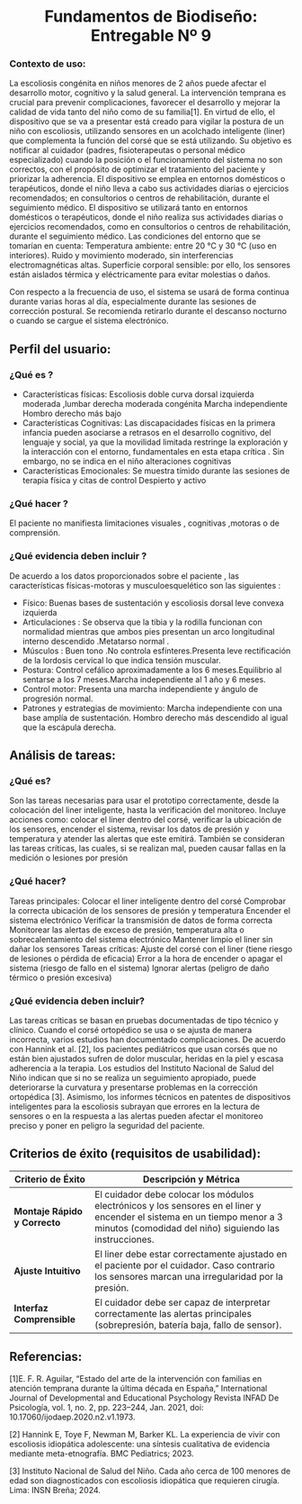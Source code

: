 <div align="center">

# Fundamentos de Biodiseño: Entregable Nº 9

</div>
<div align="center">
  
</div>

### Contexto de uso:
La escoliosis congénita en niños menores de 2 años puede afectar el desarrollo motor, cognitivo y la salud general. La intervención temprana es crucial para prevenir complicaciones, favorecer el desarrollo y mejorar la calidad de vida tanto del niño como de su familia[1]. En virtud de ello, el dispositivo que se va a presentar está creado para vigilar la postura de un niño con escoliosis, utilizando sensores en un acolchado inteligente (liner) que complementa la función del corsé que se está utilizando. Su objetivo es notificar al cuidador (padres, fisioterapeutas o personal médico especializado) cuando la posición o el funcionamiento del sistema no son correctos, con el propósito de optimizar el tratamiento del paciente y priorizar la adherencia. El dispositivo se emplea en entornos domésticos o terapéuticos, donde el niño lleva a cabo sus actividades diarias o ejercicios recomendados; en consultorios o centros de rehabilitación, durante el seguimiento médico.
El dispositivo se utilizará tanto en entornos domésticos o terapéuticos, donde el niño realiza sus actividades diarias o ejercicios recomendados, como en consultorios o centros de rehabilitación, durante el seguimiento médico. Las condiciones del entorno que se tomarían en cuenta:
Temperatura ambiente: entre 20 °C y 30 °C (uso en interiores).
Ruido y movimiento moderado, sin interferencias electromagnéticas altas.
Superficie corporal sensible: por ello, los sensores están aislados térmica y eléctricamente para evitar molestias o daños.



Con respecto a la frecuencia de uso, el sistema se usará de forma continua durante varias horas al día, especialmente durante las sesiones de corrección postural. Se recomienda retirarlo durante el descanso nocturno o cuando se cargue el sistema electrónico.

## Perfil del usuario:

### ¿Qué es ?
- Características físicas:
Escoliosis doble curva dorsal izquierda moderada ,lumbar derecha moderada congénita 
Marcha independiente
Hombro derecho más bajo 
- Características Cognitivas: Las discapacidades físicas en la primera infancia pueden asociarse a retrasos en el desarrollo cognitivo, del lenguaje y social, ya que la movilidad limitada restringe la exploración y la interacción con el entorno, fundamentales en esta etapa crítica . Sin embargo, no se indica en el niño alteraciones cognitivas
- Características Emocionales: 
Se muestra tímido durante las sesiones de terapia física y citas de control
Despierto y activo 
### ¿Qué hacer ? 
El  paciente no manifiesta limitaciones visuales , cognitivas ,motoras o de comprensión.
 
### ¿Qué evidencia deben incluir ? 
De acuerdo  a los datos proporcionados sobre el paciente , las características físicas-motoras y musculoesquelético son las siguientes :
	
- Físico: Buenas bases de sustentación y escoliosis dorsal leve convexa izquierda
- Articulaciones : Se observa que la tibia y la rodilla funcionan con normalidad mientras que ambos pies presentan un arco longitudinal interno descendido .Metatarso normal .
- Músculos : Buen tono .No controla esfínteres.Presenta leve rectificación de la lordosis cervical lo que indica tensión muscular.
- Postura: Control cefálico aproximadamente a los 6 meses.Equilibrio al sentarse a los 7 meses.Marcha independiente al 1 año y 6 meses.
- Control motor: Presenta una marcha independiente y ángulo de progresión normal. 
- Patrones y estrategias de movimiento: Marcha independiente con una base amplía de sustentación. Hombro derecho más descendido al igual que la escápula derecha.


## Análisis de tareas:
### ¿Qué es?
Son las tareas necesarias para usar el prototipo correctamente, desde la colocación del liner inteligente, hasta la verificación del monitoreo. Incluye acciones como: colocar el liner dentro del corsé, verificar la ubicación de los sensores, encender el sistema, revisar los datos de presión y temperatura y atender las alertas que este emitirá. También se consideran las tareas críticas, las cuales, si se realizan mal, pueden causar fallas en la medición o lesiones por presión 

### ¿Qué hacer?

Tareas principales:
Colocar el liner inteligente dentro del corsé
Comprobar la correcta ubicación de los sensores de presión y temperatura
Encender el sistema electrónico
Verificar la transmisión de datos de forma correcta
Monitorear las alertas de exceso de presión, temperatura alta o sobrecalentamiento del sistema electrónico
Mantener limpio el liner sin dañar los sensores
Tareas críticas:
Ajuste del corsé con el liner (tiene riesgo de lesiones o pérdida de eficacia)
Error a la hora de encender o apagar el sistema (riesgo de fallo en el sistema)
Ignorar alertas (peligro de daño térmico o presión excesiva)

### ¿Qué evidencia deben incluir?

Las tareas críticas se basan en pruebas documentadas de tipo técnico y clínico. Cuando el corsé ortopédico se usa o se ajusta de manera incorrecta, varios estudios han documentado complicaciones.
De acuerdo con Hannink et al. [2], los pacientes pediátricos que usan corsés que no están bien ajustados sufren de dolor muscular, heridas en la piel y escasa adherencia a la terapia.
Los estudios del Instituto Nacional de Salud del Niño indican que si no se realiza un seguimiento apropiado, puede deteriorarse la curvatura y presentarse problemas en la corrección ortopédica [3].
Asimismo, los informes técnicos en patentes de dispositivos inteligentes para la escoliosis subrayan que errores en la lectura de sensores o en la respuesta a las alertas pueden afectar el monitoreo preciso y poner en peligro la seguridad del paciente.

## Criterios de éxito (requisitos de usabilidad):

| **Criterio de Éxito**         | **Descripción y Métrica**                                                                                                                                                     |
|-------------------------------|--------------------------------------------------------------------------------------------------------------------------------------------------------------------------------|
| **Montaje Rápido y Correcto** | El cuidador debe colocar los módulos electrónicos y los sensores en el liner y encender el sistema en un tiempo menor a 3 minutos (comodidad del niño) siguiendo las instrucciones. |
| **Ajuste Intuitivo**          | El liner debe estar correctamente ajustado en el paciente por el cuidador. Caso contrario los sensores marcan una irregularidad por la presión.                                 |
| **Interfaz Comprensible**     | El cuidador debe ser capaz de interpretar correctamente las alertas principales (sobrepresión, batería baja, fallo de sensor).                                                 |


## Referencias:
[1]E. F. R. Aguilar, “Estado del arte de la intervención con familias en atención temprana durante la última década en España,” International Journal of Developmental and Educational Psychology Revista INFAD De Psicología, vol. 1, no. 2, pp. 223–244, Jan. 2021, doi: 10.17060/ijodaep.2020.n2.v1.1973.

[2] Hannink E, Toye F, Newman M, Barker KL. La experiencia de vivir con escoliosis idiopática adolescente: una síntesis cualitativa de evidencia mediante meta-etnografía. BMC Pediatrics; 2023.

[3] Instituto Nacional de Salud del Niño. Cada año cerca de 100 menores de edad son diagnosticados con escoliosis idiopática que requieren cirugía. Lima: INSN Breña; 2024. 

